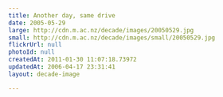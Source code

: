 ```yaml
---
title: Another day, same drive
date: 2005-05-29
large: http://cdn.m.ac.nz/decade/images/20050529.jpg
small: http://cdn.m.ac.nz/decade/images/small/20050529.jpg
flickrUrl: null
photoId: null
createdAt: 2011-01-30 11:07:18.73972
updatedAt: 2006-04-17 23:31:41
layout: decade-image

---
```


